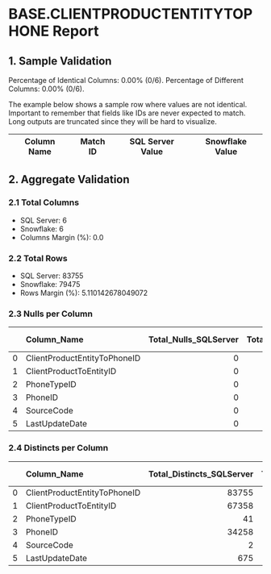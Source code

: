 # BASE.CLIENTPRODUCTENTITYTOPHONE Report

## 1. Sample Validation

Percentage of Identical Columns: 0.00% (0/6).
Percentage of Different Columns: 0.00% (0/6).

The example below shows a sample row where values are not identical. Important to remember that fields like IDs are never expected to match. Long outputs are truncated since they will be hard to visualize.

| Column Name   | Match ID   | SQL Server Value   | Snowflake Value   |
|---------------|------------|--------------------|-------------------|

## 2. Aggregate Validation

### 2.1 Total Columns
- SQL Server: 6
- Snowflake: 6
- Columns Margin (%): 0.0

### 2.2 Total Rows
- SQL Server: 83755
- Snowflake: 79475
- Rows Margin (%): 5.110142678049072

### 2.3 Nulls per Column
|    | Column_Name                  |   Total_Nulls_SQLServer |   Total_Nulls_Snowflake |   Margin (%) |
|---:|:-----------------------------|------------------------:|------------------------:|-------------:|
|  0 | ClientProductEntityToPhoneID |                       0 |                       0 |            0 |
|  1 | ClientProductToEntityID      |                       0 |                       0 |            0 |
|  2 | PhoneTypeID                  |                       0 |                       0 |            0 |
|  3 | PhoneID                      |                       0 |                       0 |            0 |
|  4 | SourceCode                   |                       0 |                       0 |            0 |
|  5 | LastUpdateDate               |                       0 |                       0 |            0 |

### 2.4 Distincts per Column
|    | Column_Name                  |   Total_Distincts_SQLServer |   Total_Distincts_Snowflake |   Margin (%) |
|---:|:-----------------------------|----------------------------:|----------------------------:|-------------:|
|  0 | ClientProductEntityToPhoneID |                       83755 |                       79475 |          5.1 |
|  1 | ClientProductToEntityID      |                       67358 |                       47218 |         29.9 |
|  2 | PhoneTypeID                  |                          41 |                          39 |          4.9 |
|  3 | PhoneID                      |                       34258 |                       58275 |         70.1 |
|  4 | SourceCode                   |                           2 |                         180 |       8900   |
|  5 | LastUpdateDate               |                         675 |                        2005 |        197   |